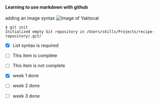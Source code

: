 #### Learning to use markdown with github
adding an image syntax
![Image of Yaktocat](https://octodex.github.com/images/yaktocat.png)
```
$ git init
Initialized empty Git repository in /Users/skills/Projects/recipe-repository/.git/
```

- [x] List syntax is required
- [ ] This item is complete
- [ ] This item is not complete

- [x] week 1 done
- [ ] week 2 done
- [ ] week 3 done
